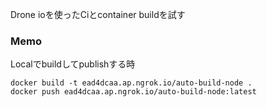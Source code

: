 Drone ioを使ったCiとcontainer buildを試す



### Memo

Localでbuildしてpublishする時

```
docker build -t ead4dcaa.ap.ngrok.io/auto-build-node .
docker push ead4dcaa.ap.ngrok.io/auto-build-node:latest
```
